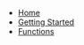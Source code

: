 <!-- docs/_sidebar.md -->
* [Home](/)
* [Getting Started](getting-started.md)
* [Functions](functions.md)